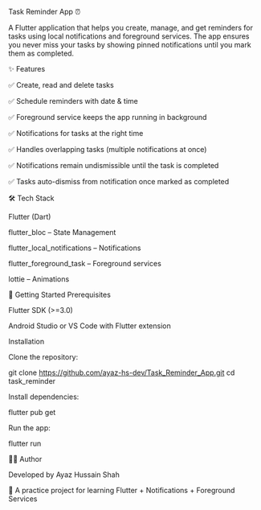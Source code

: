 Task Reminder App ⏰

A Flutter application that helps you create, manage, and get reminders for tasks using local notifications and foreground services.
The app ensures you never miss your tasks by showing pinned notifications until you mark them as completed.

✨ Features

✅ Create, read and delete tasks

✅ Schedule reminders with date & time

✅ Foreground service keeps the app running in background

✅ Notifications for tasks at the right time

✅ Handles overlapping tasks (multiple notifications at once)

✅ Notifications remain undismissible until the task is completed

✅ Tasks auto-dismiss from notification once marked as completed

🛠️ Tech Stack

Flutter
 (Dart)

flutter_bloc
 – State Management

flutter_local_notifications
 – Notifications

flutter_foreground_task
 – Foreground services

lottie
 – Animations


🚀 Getting Started
Prerequisites

Flutter SDK (>=3.0)

Android Studio or VS Code with Flutter extension

Installation

Clone the repository:

git clone https://github.com/ayaz-hs-dev/Task_Reminder_App.git
cd task_reminder


Install dependencies:

flutter pub get


Run the app:

flutter run


🧑‍💻 Author

Developed by Ayaz Hussain Shah 

🎯 A practice project for learning Flutter + Notifications + Foreground Services
